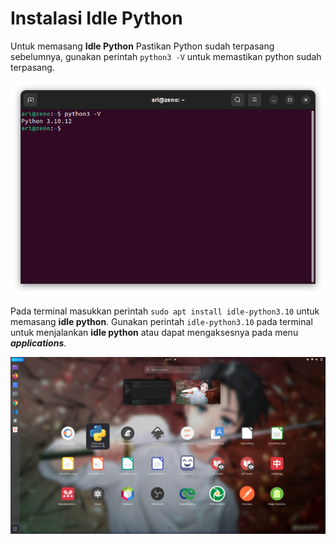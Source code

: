 # Instalasi Idle Python
Untuk memasang **Idle Python** Pastikan Python sudah terpasang sebelumnya, gunakan perintah `python3 -V` untuk memastikan python sudah terpasang.
<center> 

![icon](img/python/python_versi.png)

</center>

Pada terminal masukkan perintah `sudo apt install idle-python3.10` untuk memasang **idle python**. Gunakan perintah `idle-python3.10` pada terminal untuk menjalankan **idle python** atau dapat mengaksesnya pada menu ***applications***.
<center> 

![icon](img/python/idle.png)

</center>